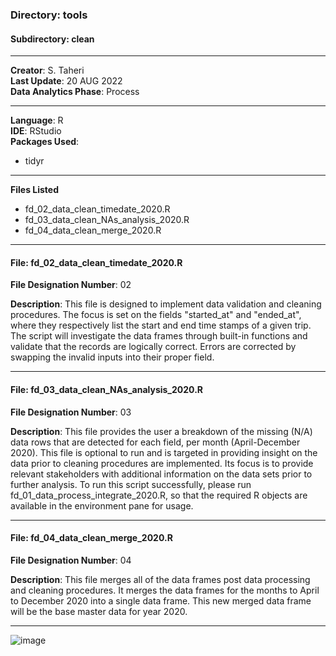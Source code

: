 ### Directory: tools
#### Subdirectory: clean

------------

**Creator**: S. Taheri <br/>
**Last Update**: 20 AUG 2022 <br/>
**Data Analytics Phase**: Process

------------

**Language**: R <br/>
**IDE**: RStudio <br/>
**Packages Used**:
- tidyr

------------

**Files Listed**
- fd_02_data_clean_timedate_2020.R
- fd_03_data_clean_NAs_analysis_2020.R
- fd_04_data_clean_merge_2020.R

------------

#### File: fd_02_data_clean_timedate_2020.R
**File Designation Number**: 02

**Description**: This file is designed to implement data validation and cleaning procedures. The focus is set on the fields "started_at" and "ended_at", where they respectively list the start and end time stamps of a given trip. The script will investigate the data frames through built-in functions and validate that the records are logically correct. Errors are corrected by swapping the invalid inputs into their proper field.

------------
#### File: fd_03_data_clean_NAs_analysis_2020.R
**File Designation Number**: 03

**Description**: This file provides the user a breakdown of the missing (N/A) data rows that are detected for each field, per month (April-December 2020). This file is optional to run and is targeted in providing insight on the data prior to cleaning procedures are implemented. Its focus is to provide relevant stakeholders with additional information on the data sets prior to further analysis. To run this script successfully, please run fd_01_data_process_integrate_2020.R, so that the required R objects are available in the environment pane for usage.


------------

#### File: fd_04_data_clean_merge_2020.R
**File Designation Number**: 04

**Description**: This file merges all of the data frames post data processing and cleaning procedures. It merges the data frames for the months to April to December 2020 into a single data frame. This new merged data frame will be the base master data for year 2020.


------------

![image](https://user-images.githubusercontent.com/43623335/200710186-e3c643bb-3345-44e9-91cc-01fd49c19378.png)


